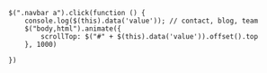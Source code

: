 	$(".navbar a").click(function () {
		console.log($(this).data('value')); // contact, blog, team
		$("body,html").animate({
			scrollTop: $("#" + $(this).data('value')).offset().top
		}, 1000)

	})
